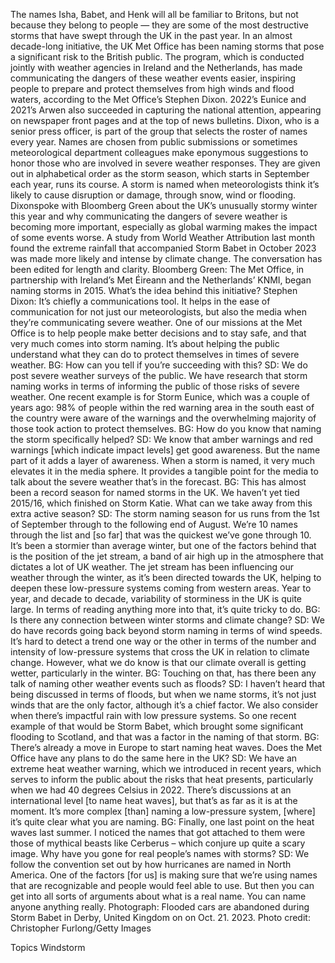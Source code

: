 The names Isha, Babet, and Henk will all be familiar to Britons, but not because they belong to people — they are some of the most destructive storms that have swept through the UK in the past year.
In an almost decade-long initiative, the UK Met Office has been naming storms that pose a significant risk to the British public. The program, which is conducted jointly with weather agencies in Ireland and the Netherlands, has made communicating the dangers of these weather events easier, inspiring people to prepare and protect themselves from high winds and flood waters, according to the Met Office’s Stephen Dixon. 2022’s Eunice and 2021’s Arwen also succeeded in capturing the national attention, appearing on newspaper front pages and at the top of news bulletins.
Dixon, who is a senior press officer, is part of the group that selects the roster of names every year. Names are chosen from public submissions or sometimes meteorological department colleagues make eponymous suggestions to honor those who are involved in severe weather responses. They are given out in alphabetical order as the storm season, which starts in September each year, runs its course. A storm is named when meteorologists think it’s likely to cause disruption or damage, through snow, wind or flooding.
Dixonspoke with Bloomberg Green about the UK’s  unusually stormy winter this year and why communicating the dangers of severe weather is becoming more important, especially as global warming makes the impact of some events worse. A study from World Weather Attribution last month found the extreme rainfall that accompanied Storm Babet in October 2023 was made more likely and intense by climate change.
The conversation has been edited for length and clarity.
Bloomberg Green: The Met Office, in partnership with Ireland’s Met Éireann and the Netherlands’ KNMI, began naming storms in 2015. What’s the idea behind this initiative?
Stephen Dixon: It’s chiefly a communications tool. It helps in the ease of communication for not just our meteorologists, but also the media when they’re communicating severe weather. One of our missions at the Met Office is to help people make better decisions and to stay safe, and that very much comes into storm naming. It’s about helping the public understand what they can do to protect themselves in times of severe weather.
BG: How can you tell if you’re succeeding with this?
SD: We do post severe weather surveys of the public. We have research that storm naming works in terms of informing the public of those risks of severe weather. One recent example is for Storm Eunice, which was a couple of years ago: 98% of people within the red warning area in the south east of the country were aware of the warnings and the overwhelming majority of those took action to protect themselves.
BG: How do you know that naming the storm specifically helped?
SD: We know that amber warnings and red warnings [which indicate impact levels] get good awareness. But the name part of it adds a layer of awareness. When a storm is named, it very much elevates it in the media sphere. It provides a tangible point for the media to talk about the severe weather that’s in the forecast.
BG: This has almost been a record season for named storms in the UK. We haven’t yet tied 2015/16, which finished on Storm Katie. What can we take away from this extra active season?
SD: The storm naming season for us runs from the 1st of September through to the following end of August. We’re 10 names through the list and [so far] that was the quickest we’ve gone through 10.
It’s been a stormier than average winter, but one of the factors behind that is the position of the jet stream, a band of air high up in the atmosphere that dictates a lot of UK weather. The jet stream has been influencing our weather through the winter, as it’s been directed towards the UK, helping to deepen these low-pressure systems coming from western areas.
Year to year, and decade to decade, variability of storminess in the UK is quite large. In terms of reading anything more into that, it’s quite tricky to do.
BG: Is there any connection between winter storms and climate change?
SD: We do have records going back beyond storm naming in terms of wind speeds. It’s hard to detect a trend one way or the other in terms of the number and intensity of low-pressure systems that cross the UK in relation to climate change. However, what we do know is that our climate overall is getting wetter, particularly in the winter.
BG: Touching on that, has there been any talk of naming other weather events such as floods?
SD: I haven’t heard that being discussed in terms of floods, but when we name storms, it’s not just winds that are the only factor, although it’s a chief factor. We also consider when there’s impactful rain with low pressure systems. So one recent example of that would be Storm Babet, which brought some significant flooding to Scotland, and that was a factor in the naming of that storm.
BG: There’s already a move in Europe to start naming heat waves. Does the Met Office have any plans to do the same here in the UK?
SD: We have an extreme heat weather warning, which we introduced in recent years, which serves to inform the public about the risks that heat presents, particularly when we had 40 degrees Celsius in 2022.
There’s discussions at an international level [to name heat waves], but that’s as far as it is at the moment. It’s more complex [than] naming a low-pressure system, [where] it’s quite clear what you are naming.
BG: Finally, one last point on the heat waves last summer. I noticed the names that got attached to them were those of mythical beasts like Cerberus – which conjure up quite a scary image. Why have you gone for real people’s names with storms?
SD: We follow the convention set out by how hurricanes are named in North America. One of the factors [for us] is making sure that we’re using names that are recognizable and people would feel able to use. But then you can get into all sorts of arguments about what is a real name. You can name anyone anything really.
Photograph: Flooded cars are abandoned during Storm Babet in Derby, United Kingdom on on Oct. 21. 2023. Photo credit: Christopher Furlong/Getty Images

Topics
Windstorm
